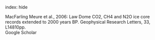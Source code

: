 index: hide

<div class="Citation">

  <div class="Citation-body">
    <div class="Citation-text">MacFarling Meure et al., 2006: Law Dome CO2, CH4 and N2O ice core records extended to 2000 years BP. <span class="Article-journal">Geophysical Research Letters, </span><span class="Article-volume">33, </span>L14810pp.</div>
    <div class="Citation-links">
      <div class="CitationLink" data-href="https://scholar.google.com/scholar?q=Law+Dome+CO2%2C+CH4+and+N2O+ice+core+records+extended+to+2000+years+BP">
        <div class="CitationLink-icon CitationLink-Scholar"></div>
        <div class="CitationLink-text">Google Scholar</div>
      </div>
    </div>
  </div>
</div>


<div class="Citation-copy">

</div>